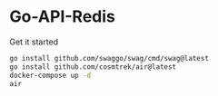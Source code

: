 # Go-API-Redis
Get it started 
```sh
go install github.com/swaggo/swag/cmd/swag@latest
go install github.com/cosmtrek/air@latest
docker-compose up -d
air
```
